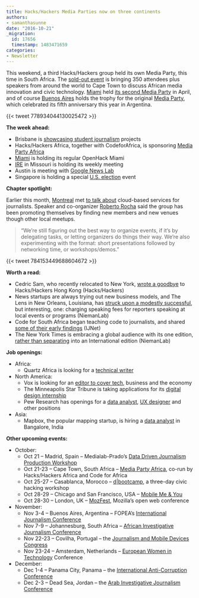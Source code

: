 ```yaml
---
title: Hacks/Hackers Media Parties now on three continents
authors:
- samanthasunne
date: "2016-10-21"
_migration:
  id: 17656
  timestamp: 1483471659
categories:
- Newsletter
---
```


This weekend, a third Hacks/Hackers group held its own Media Party, this time in South Africa. The [sold-out event][1] is bringing 350 attendees plus speakers from around the world to Cape Town to discuss African media innovation and civic technology. [Miami][2] held [its second Media Party][3] in April, and of course [Buenos Aires][4] holds the trophy for the original [Media Party][5], which celebrated its fifth anniversary this year in Argentina.

{{< tweet 778934044130025472 >}}

**The week ahead:**

  * Brisbane is [showcasing student journalism][6] projects
  * Hacks/Hackers Africa, together with CodeforAfrica, is sponsoring [Media Party Africa][7]
  * [Miami][2] is holding its regular OpenHack Miami
  * [IRE][8] in Missouri is holding its weekly meeting
  * Austin is meeting with [Google News Lab][9]
  * Singapore is holding a special [U.S. election][10] event

**Chapter spotlight:**

Earlier this month, [Montreal][11] met [to talk about][12] cloud-based services for journalists. Speaker and co-organizer [Roberto Rocha][13] said the group has been promoting themselves by finding new members and new venues though other local meetups.

> &#8220;We&#8217;re still figuring out the best way to organize events, if it&#8217;s by delegating tasks, or letting organizers do things their way. We&#8217;re also experimenting with the format: short presentations followed by networking time, or workshops/demos.&#8221;

{{< tweet 784153449688604672 >}}

**Worth a read:**

  * Cedric Sam, who recently relocated to New York, [wrote a goodbye][14] to Hacks/Hackers Hong Kong (Hacks/Hackers)
  * News startups are always trying out new business models, and The Lens in New Orleans, Louisiana, has [struck upon a modestly successful][15], but interesting, one: charging speaking fees for reporters speaking at local events or programs (NiemanLab)
  * Code for South Africa began teaching code to journalists, and shared [some of their early findings][16] (IJNet)
  * The New York Times is embracing a global audience with its one edition, [rather than separating][17] into an International edition (NiemanLab)

**Job openings:**

  * Africa: 
      * Quartz Africa is looking for a [technical writer][18]
  * North America: 
      * Vox is looking for an [editor to cover tech][19], business and the economy
      * The Minneapolis Star Tribune is taking applications for its [digital design internship][20]
      * Pew Research has openings for a [data analyst][21], [UX designer][22] and other positions
  * Asia: 
      * Mapbox, the popular mapping startup, is hiring a [data analyst][23] in Bangalore, India

**Other upcoming events:**

  * October: 
      * Oct 21 &#8211; Madrid, Spain &#8211; Medialab-Prado&#8217;s [Data Driven Journalism Production Workshop][24]
      * Oct 21-23 &#8211; Cape Town, South Africa &#8211; [Media Party Africa][7], co-run by Hacks/Hackers Africa and Code for Africa
      * Oct 25-27 &#8211; Casablanca, Morocco &#8211; [d|bootcamp][25], a three-day civic hacking workshop
      * Oct 28-29 &#8211; Chicago and San Francisco, USA &#8211; [Mobile Me & You][26]
      * Oct 28-30 &#8211; London, UK &#8211; [MozFest][27], Mozilla&#8217;s open web conference
  * November: 
      * Nov 3-4 &#8211; Buenos Aires, Argentina &#8211; FOPEA&#8217;s [International Journalism Conference][28]
      * Nov 7-9 &#8211; Johannesburg, South Africa &#8211; [African Investigative Journalism Conference][29]
      * Nov 22-23 &#8211; Covilha, Portugal &#8211; the [Journalism and Mobile Devices Congress][30]
      * Nov 23-24 &#8211; Amsterdam, Netherlands &#8211; [European Women in Technology][31] Conference
  * December: 
      * Dec 1-4 &#8211; Panama City, Panama &#8211; the [International Anti-Corruption Conference][32]
      * Dec 2-3 &#8211; Dead Sea, Jordan &#8211; the [Arab Investigative Journalism Conference][33]

 [1]: https://t.co/lgTF1pRXCZ
 [2]: http://www.meetup.com/Hacks-Hackers-Miami/
 [3]: http://www.fiumediainnovationlab.com/mediaparty/
 [4]: http://www.meetup.com/HacksHackersBA/
 [5]: http://mediaparty.info/
 [6]: http://www.meetup.com/Hacks-Hackers-Brisbane/events/232355771/
 [7]: https://www.eventbrite.com/e/media-party-africa-tickets-27194686038
 [8]: http://www.meetup.com/hackshackersIRE/
 [9]: http://www.meetup.com/Hacks-Hackers-Austin/events/234777218/
 [10]: http://www.meetup.com/Hacks-Hackers-Singapore/events/234890614/
 [11]: https://www.meetup.com/HacksHackersMontreal
 [12]: https://www.meetup.com/HacksHackersMontreal/events/231363613/
 [13]: https://twitter.com/robroc
 [14]: http://hackshackers.com/blog/2016/10/19/saying-goodbye-hackshackers-hong-kong/
 [15]: http://www.niemanlab.org/2016/10/with-a-speakers-bureau-new-orleans-the-lens-has-turned-reporters-talks-into-new-revenue/?utm_source=Daily+Lab+email+list&utm_campaign=3332211115-dailylabemail3&utm_medium=email&utm_term=0_d68264fd5e-3332211115-396065225
 [16]: http://ijnet.org/en/blog/what-we-learned-training-south-africas-new-generation-data-journalists
 [17]: http://www.niemanlab.org/2016/10/goodbye-international-new-york-times-hello-international-edition-of-the-new-york-times/
 [18]: https://twitter.com/qzafrica/status/785454449766653953
 [19]: http://talkingbiznews.com/biz-news-help-wanted/vox-seeks-technology-economy-and-business-editor/
 [20]: http://snd.org/jobs/view/digital-design-internship/
 [21]: http://pewrsr.ch/2cUSL84
 [22]: http://pewrsr.ch/2d0XGJq
 [23]: https://www.mapbox.com/jobs/255577/
 [24]: http://medialab-prado.es/article/iv-taller-periodismo-de-datos-convocatoria-de-proyectos
 [25]: http://casablanca.dbootcamp.org/
 [26]: http://www.mobileme-you.com/
 [27]: https://mozillafestival.org/
 [28]: http://gijn.us5.list-manage.com/track/click?u=0212d7db984672e4fe5ac3daf&id=d7e6fda37c&e=819f761f16
 [29]: http://www.journalism.co.za/aijc/
 [30]: http://ijnet.org/en/opportunities/conference-focuses-mobile-journalism-portugal
 [31]: http://www.europeanwomenintech.com/#!register/z49gr
 [32]: http://16iacc.org/
 [33]: http://en.arij.net/